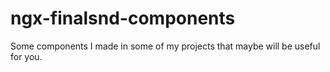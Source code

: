 # ngx-finalsnd-components
Some components I made in some of my projects that maybe will be useful for you.
